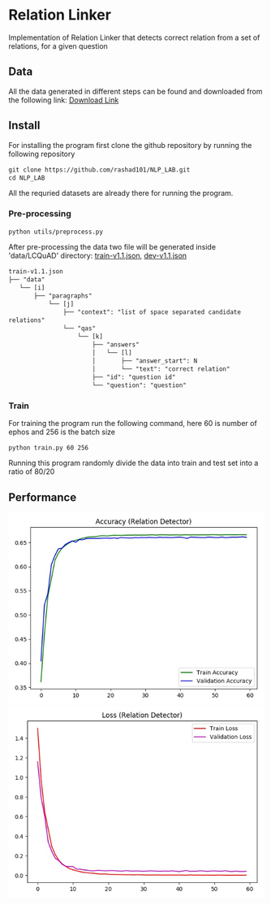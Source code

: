 # Relation Linker
Implementation of Relation Linker that detects correct relation from a set of relations, for a given question 


## Data
All the data generated in different steps can be found and downloaded from the following link:
[Download Link](https://www.dropbox.com/sh/wj8iojvn493d233/AAA0tA1qrOv2r9K3B8GKqeWoa?dl=0)

## Install
For installing the program first clone the github repository by running the following repository
```
git clone https://github.com/rashad101/NLP_LAB.git
cd NLP_LAB
```
All the requried datasets are already there for running the program.
### Pre-processing

```
python utils/preprocess.py
```
After pre-processing the data two file will be generated inside 'data/LCQuAD' directory: [train-v1.1.json](https://github.com/rashad101/NLP_LAB/blob/master/data/LCQuAD/train-v1.1.json), [dev-v1.1.json](https://github.com/rashad101/NLP_LAB/blob/master/data/LCQuAD/dev-v1.1.json)
```
train-v1.1.json
├── "data"
   └── [i]
       ├── "paragraphs"
           └── [j]
               ├── "context": "list of space separated candidate relations"
               └── "qas"
                   └── [k]
                       ├── "answers"
                       │   └── [l]
                       │       ├── "answer_start": N
                       │       └── "text": "correct relation"
                       ├── "id": "question id"
                       └── "question": "question"
```

### Train
For training the program run the following command, here 60 is number of ephos and 256 is the batch size
```
python train.py 60 256
```
Running this program randomly divide the data into train and test set into a ratio of 80/20

## Performance
![alt text](https://github.com/rashad101/NLP_LAB/blob/master/img/acc.jpg)
![alt_text](https://github.com/rashad101/NLP_LAB/blob/master/img/loss.jpg)
